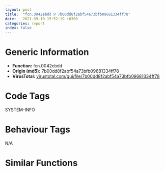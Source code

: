 ```yaml
---
layout: post
title:  "fcn.0042ebdd @ 7b00dd8f2abf54a73bfb09681334ff78"
date:   2021-09-10 15:52:19 +0300
categories: report
index: false
---
```


# Generic Information
- **Function:** fcn.0042ebdd
- **Origin (md5):** 7b00dd8f2abf54a73bfb09681334ff78
- **VirusTotal:** [virustotal.com/gui/file/7b00dd8f2abf54a73bfb09681334ff78][virustotal_ref]

# Code Tags
<span class="tag" id="SYSTEM-INFO">SYSTEM-INFO</span>


# Behaviour Tags
<span class="bhv-tag" id="na">N/A</span>

# Similar Functions
<script type="text/javascript" src="https://www.gstatic.com/charts/loader.js"></script>
<script type="text/javascript">

    google.charts.load('current', {'packages':['corechart']});
    google.charts.setOnLoadCallback(drawChart);

    function drawChart() {
    var data = new google.visualization.DataTable();
        data.addColumn('number', 'X');
        data.addColumn('number', 'Y');
        data.addColumn({type: 'string', role: 'tooltip', 'p': {'html': true}});
        data.addColumn({'type': 'string', 'role': 'style'});
        
        data.addRows([
    [345.7518310546875, 231.02760314941406, '<b><a href="/report/fcn.0042ebdd@7b00dd8f2abf54a73bfb09681334ff78">fcn.0042ebdd</a><br>@7b00dd8f2abf54a73bfb09681334ff78</b><br>push 0xa4<br>mov eax, 0x450c5c<br>call fcn.00437817<br>mov eax, dword[ebp+0x10]<br>mov dword[ebp-0xac], eax<br>mov eax, dword[ebp+0x18]<br>mov dword[ebp-0xa8], eax<br>mov eax, dword[ebp+0x1c]<br>push eax<br>mov esi, ecx<br>xor ebx, ebx<br>push ebx<br>mov dword[ebp-0xb0], esi<br>call fcn.004126c4<br>lea ecx, [esi+0x7c]<br>mov dword[ebp-4], ebx<br>mov dword[esi], vtable.CFileDialog.0<br>call fcn.00401620<br>cmp dword[ebp+0x20], ebx<br>mov byte[ebp-4], 1<br>jne 0x42ec75<br>mov edi, 0x94<br>push edi<br>lea eax, [ebp-0xa4]<br>push ebx<br>push eax<br>call fcn.00436280<br>add esp, 0xc<br>lea eax, [ebp-0xa4]<br>push eax<br>mov dword[ebp-0xa4], edi<br>call dword[sym.imp.KERNEL32.dll_GetVersionExA]<br>cmp dword[ebp-0x94], 2<br>jne 0x42ec6e<br>cmp dword[ebp-0xa0], 5<br>mov dword[ebp+0x20], 0x58<br>jae 0x42ec75<br>mov dword[ebp+0x20], 0x4c<br>push dword[ebp+0x20]<br>call fcn.00434f57<br>cmp eax, ebx<br>pop ecx<br>mov dword[esi+0x74], eax<br>jne 0x42ec8a<br>call fcn.0040e747<br>push dword[ebp+0x20]<br>push ebx<br>push eax<br>call fcn.00436280<br>mov eax, dword[ebp+8]<br>mov edx, dword[ebp+0x20]<br>mov dword[esi+0x78], eax<br>add esp, 0xc<br>neg eax<br>sbb eax, eax<br>add eax, 0x7005<br>mov dword[esi+0x54], eax<br>mov eax, dword[esi+0x74]<br>mov dword[esi+0x1c4], ebx<br>lea ecx, [esi+0x80]<br>mov byte[ecx], bl<br>lea edi, [esi+0xc0]<br>mov byte[edi], bl<br>mov dword[eax], edx<br>mov eax, dword[esi+0x74]<br>mov edx, dword[ebp+0xc]<br>mov dword[eax+0x1c], edi<br>mov eax, dword[esi+0x74]<br>mov dword[eax+0x20], 0x104<br>mov eax, dword[esi+0x74]<br>mov dword[eax+0x3c], edx<br>mov eax, dword[esi+0x74]<br>mov edx, dword[ebp+0x14]<br>mov dword[eax+0x24], ecx<br>mov eax, dword[esi+0x74]<br>push 0x40<br>pop ecx<br>mov dword[eax+0x28], ecx<br>mov eax, dword[esi+0x74]<br>or edx, 0x80020<br>or dword[eax+0x34], edx<br>test byte[ebp+0x14], cl<br>je 0x42ed0d<br>mov eax, dword[esi+0x74]<br>and dword[eax+0x34], 0xff7fffff<br>call fcn.0041c41f<br>cmp dword[ebp-0xac], ebx<br>mov eax, dword[eax+0xc]<br>mov ecx, dword[esi+0x74]<br>mov dword[ecx+8], eax<br>mov eax, dword[esi+0x74]<br>mov dword[eax+0x44], 0x4339da<br>je 0x42ed43<br>push 0xffffffffffffffff<br>push dword[ebp-0xac]<br>push 0x104<br>push edi<br>call fcn.0040e7c4<br>add esp, 0x10<br>cmp dword[ebp-0xa8], ebx<br>je 0x42ed7f<br>push dword[ebp-0xa8]<br>lea edi, [esi+0x7c]<br>mov ecx, edi<br>call fcn.0041063d<br>push ebx<br>mov ecx, edi<br>call fcn.00401670<br>jmp 0x42ed68<br>mov byte[eax], bl<br>inc eax<br>push 0x7c<br>push eax<br>call fcn.00439dd9<br>cmp eax, ebx<br>pop ecx<br>pop ecx<br>jne 0x42ed65<br>mov eax, dword[esi+0x74]<br>mov ecx, dword[esi+0x7c]<br>mov dword[eax+0xc], ecx<br>mov eax, esi<br>call fcn.00437861<br>ret 0x1c<br><eoc> ', 'point { fill-color: #e0440e; }'],
[-985.6861572265625, 918.203857421875, '<b><a href="/report/fcn.1001d8e1@e5d49e0823e602f2ee948ac39d32c1eb">fcn.1001d8e1</a><br>@e5d49e0823e602f2ee948ac39d32c1eb</b><br>push 0x12c<br>mov eax, 0x1013b824<br>call fcn.10124157<br>mov esi, ecx<br>mov eax, dword[ebp+0x10]<br>mov edi, dword[ebp+0x20]<br>mov dword[ebp-0x130], eax<br>mov eax, dword[ebp+0x18]<br>mov dword[ebp-0x12c], eax<br>mov eax, dword[ebp+0x1c]<br>push eax<br>push 0<br>mov dword[ebp-0x138], esi<br>call fcn.1001cd19<br>and dword[ebp-4], 0<br>lea ebx, [esi+0xb8]<br>mov dword[esi], vtable.CFileDialog.0<br>call fcn.10013a90<br>push eax<br>mov ecx, ebx<br>call fcn.10006523<br>xor ecx, ecx<br>mov byte[ebp-4], 1<br>push 0x114<br>push ecx<br>lea eax, [ebp-0x124]<br>mov dword[esi+0x34c], ecx<br>push eax<br>mov dword[esi+0x350], ecx<br>call fcn.10123640<br>add esp, 0xc<br>mov dword[ebp-0x124], 0x114<br>lea eax, [ebp-0x124]<br>push eax<br>call dword[sym.imp.KERNEL32.dll_GetVersionExW]<br>cmp dword[ebp-0x120], 6<br>jb 0x1001d987<br>mov eax, dword[ebp+0x24]<br>mov dword[esi+0x9c], eax<br>jmp 0x1001d98e<br>and dword[esi+0x9c], 0<br>and dword[esi+0xa0], 0<br>and dword[esi+0xa4], 0<br>test edi, edi<br>jne 0x1001d9a3<br>push 0x58<br>pop edi<br>push edi<br>call fcn.10121e28<br>mov dword[esi+0x98], eax<br>pop ecx<br>test eax, eax<br>jne 0x1001d9b9<br>call fcn.10009c8e<br>push edi<br>push 0<br>push eax<br>call fcn.10123640<br>xor eax, eax<br>lea ecx, [esi+0x13c]<br>mov word[ecx], ax<br>lea edx, [esi+0xbc]<br>mov word[edx], ax<br>add esp, 0xc<br>and dword[esi+0x344], eax<br>and dword[esi+0x348], 0<br>mov eax, dword[ebp+8]<br>mov dword[esi+0xb4], eax<br>neg eax<br>sbb eax, eax<br>add eax, 0x7005<br>mov dword[esi+0x74], eax<br>mov eax, dword[esi+0x98]<br>mov dword[eax], edi<br>mov edi, 0x104<br>mov eax, dword[esi+0x98]<br>mov dword[eax+0x1c], ecx<br>mov eax, dword[esi+0x98]<br>mov dword[eax+0x20], edi<br>mov ecx, dword[esi+0x98]<br>mov eax, dword[ebp+0xc]<br>mov dword[ecx+0x3c], eax<br>mov eax, dword[esi+0x98]<br>mov dword[eax+0x24], edx<br>mov eax, dword[esi+0x98]<br>mov dword[eax+0x28], 0x40<br>mov ecx, dword[esi+0x98]<br>mov eax, dword[ebp+0x14]<br>or eax, 0x80020<br>or dword[ecx+0x34], eax<br>test byte[ebp+0x14], 0x40<br>je 0x1001da60<br>mov eax, dword[esi+0x98]<br>and dword[eax+0x34], 0xff7fffff<br>call fcn.1000b62f<br>mov ecx, dword[eax+0xc]<br>mov eax, dword[esi+0x98]<br>mov dword[eax+8], ecx<br>mov eax, dword[esi+0x98]<br>mov dword[eax+0x44], 0x10020be6<br>mov eax, dword[ebp-0x130]<br>test eax, eax<br>je 0x1001daa1<br>push 0xffffffffffffffff<br>push eax<br>lea eax, [esi+0x13c]<br>push edi<br>push eax<br>call fcn.10124a0b<br>push eax<br>call fcn.10006a34<br>add esp, 0x14<br>mov eax, dword[ebp-0x12c]<br>test eax, eax<br>je 0x1001dadf<br>push eax<br>mov ecx, ebx<br>call fcn.1000787c<br>push 0<br>mov ecx, ebx<br>call fcn.10007429<br>jmp 0x1001dac6<br>xor ecx, ecx<br>mov word[eax], cx<br>add eax, 2<br>push 0x7c<br>push eax<br>call fcn.10125225<br>pop ecx<br>pop ecx<br>test eax, eax<br>jne 0x1001dabe<br>mov ecx, dword[esi+0x98]<br>mov eax, dword[ebx]<br>mov dword[ecx+0xc], eax<br>cmp dword[esi+0x9c], 1<br>jne 0x1001db9a<br>push 2<br>xor ebx, ebx<br>push ebx<br>call dword[sym.imp.ole32.dll_CoInitializeEx]<br>test eax, eax<br>js 0x1001db94<br>lea eax, [ebp-0x128]<br>mov dword[esi+method.CFileDialog::XFileDialogControlEvents.virtual_0], 0x1014d6d4<br>lea edi, [esi+0x34c]<br>push eax<br>push 0x1014d464<br>push 1<br>mov dword[edi], vtable.CFileDialog::XFileDialogEvents.0<br>push ebx<br>cmp dword[esi+0xb4], ebx<br>je 0x1001db33<br>push 0x1017b1d4<br>jmp 0x1001db38<br>push 0x1017b1e4<br>call dword[sym.imp.ole32.dll_CoCreateInstance]<br>test eax, eax<br>js 0x1001db94<br>mov eax, dword[ebp-0x128]<br>lea edx, [ebp-0x134]<br>push edx<br>push 0x1014d474<br>push eax<br>mov ecx, dword[eax]<br>call dword[ecx]<br>test eax, eax<br>jns 0x1001db62<br>call fcn.10009c74<br>mov ecx, dword[ebp-0x128]<br>lea eax, [esi+0xa8]<br>push eax<br>push edi<br>push ecx<br>mov edx, dword[ecx]<br>call dword[edx+0x1c]<br>test eax, eax<br>js 0x1001db5d<br>mov eax, dword[ebp-0x128]<br>mov dword[esi+0xac], eax<br>mov eax, dword[ebp-0x134]<br>mov dword[esi+0xb0], eax<br>jmp 0x1001db9a<br>mov dword[esi+0x9c], ebx<br>mov eax, esi<br>call fcn.10124106<br>ret 0x20<br><eoc> ', 'null'],
[-915.0955200195312, -578.4802856445312, '<b><a href="/report/fcn.1001de75@481b545f5c18f2fce1caac67ddc419e8">fcn.1001de75</a><br>@481b545f5c18f2fce1caac67ddc419e8</b><br>push 0x124<br>mov eax, 0x1004ee33<br>call fcn.10022903<br>mov eax, dword[ebp+0x10]<br>mov dword[ebp-0x12c], eax<br>mov eax, dword[ebp+0x18]<br>mov dword[ebp-0x128], eax<br>mov eax, dword[ebp+0x1c]<br>push eax<br>mov esi, ecx<br>xor ebx, ebx<br>push ebx<br>mov dword[ebp-0x130], esi<br>call fcn.1001ce2e<br>lea ecx, [esi+0x7c]<br>mov dword[ebp-4], ebx<br>mov dword[esi], vtable.CFileDialog.0<br>call fcn.1000290e<br>cmp dword[ebp+0x20], ebx<br>mov byte[ebp-4], 1<br>jne 0x1001df0d<br>mov edi, 0x114<br>push edi<br>lea eax, [ebp-0x124]<br>push ebx<br>push eax<br>call fcn.100236c0<br>add esp, 0xc<br>lea eax, [ebp-0x124]<br>push eax<br>mov dword[ebp-0x124], edi<br>call dword[sym.imp.KERNEL32.dll_GetVersionExW]<br>cmp dword[ebp-0x114], 2<br>jne 0x1001df06<br>cmp dword[ebp-0x120], 5<br>mov dword[ebp+0x20], 0x58<br>jae 0x1001df0d<br>mov dword[ebp+0x20], 0x4c<br>push dword[ebp+0x20]<br>call fcn.100222df<br>cmp eax, ebx<br>pop ecx<br>mov dword[esi+0x74], eax<br>jne 0x1001df22<br>call fcn.10007373<br>push dword[ebp+0x20]<br>push ebx<br>push eax<br>call fcn.100236c0<br>mov eax, dword[ebp+8]<br>mov edx, dword[ebp+0x20]<br>mov dword[esi+0x78], eax<br>add esp, 0xc<br>neg eax<br>sbb eax, eax<br>add eax, 0x7005<br>mov dword[esi+0x54], eax<br>mov eax, dword[esi+0x74]<br>mov dword[esi+0x308], ebx<br>lea ecx, [esi+0x80]<br>mov word[ecx], bx<br>lea edi, [esi+0x100]<br>mov word[edi], bx<br>mov dword[eax], edx<br>mov eax, dword[esi+0x74]<br>mov edx, dword[ebp+0xc]<br>mov dword[eax+0x1c], edi<br>mov eax, dword[esi+0x74]<br>mov dword[eax+0x20], 0x104<br>mov eax, dword[esi+0x74]<br>mov dword[eax+0x3c], edx<br>mov eax, dword[esi+0x74]<br>mov edx, dword[ebp+0x14]<br>mov dword[eax+0x24], ecx<br>mov eax, dword[esi+0x74]<br>push 0x40<br>pop ecx<br>mov dword[eax+0x28], ecx<br>mov eax, dword[esi+0x74]<br>or edx, 0x80020<br>or dword[eax+0x34], edx<br>test byte[ebp+0x14], cl<br>je 0x1001dfa7<br>mov eax, dword[esi+0x74]<br>and dword[eax+0x34], 0xff7fffff<br>call fcn.10005f79<br>cmp dword[ebp-0x12c], ebx<br>mov eax, dword[eax+0xc]<br>mov ecx, dword[esi+0x74]<br>mov dword[ecx+8], eax<br>mov eax, dword[esi+0x74]<br>mov dword[eax+0x44], 0x10020c54<br>je 0x1001dfdd<br>push 0xffffffffffffffff<br>push dword[ebp-0x12c]<br>push 0x104<br>push edi<br>call fcn.10007002<br>add esp, 0x10<br>cmp dword[ebp-0x128], ebx<br>je 0x1001e01c<br>push dword[ebp-0x128]<br>lea edi, [esi+0x7c]<br>mov ecx, edi<br>call fcn.10002cd2<br>push ebx<br>mov ecx, edi<br>call fcn.10002936<br>jmp 0x1001e005<br>mov word[eax], bx<br>add eax, 2<br>push 0x7c<br>push eax<br>call fcn.10026d8c<br>cmp eax, ebx<br>pop ecx<br>pop ecx<br>jne 0x1001dfff<br>mov eax, dword[esi+0x74]<br>mov ecx, dword[esi+0x7c]<br>mov dword[eax+0xc], ecx<br>mov eax, esi<br>call fcn.10022986<br>ret 0x1c<br><eoc> ', 'null'],

        ]);

    var options = {
        title: 'Similarity Plot',
        legend: 'none',
        colors: ['#dedbd9', '#e6693e', '#ec8f6e', '#f3b49f', '#f6c7b6'],
        tooltip: {isHtml: true, trigger: 'both'},
        explorer: {
        actions: ["dragToZoom", "rightClickToReset"],
        },
        chartArea: {
        width: '80%',
        height: '80%'
        },
        width: '100%',
        height: '100%'
    };

    var chart = new google.visualization.ScatterChart(document.getElementById('chart_div'));

    chart.draw(data, options);
    }
    
</script>


<div id="chart_div" style="width: 100%px; height: 100%;"></div>

# Disassembled Code
{% highlight nasm %}

push 0xa4
mov eax, 0x450c5c
call fcn.00437817
mov eax, dword[ebp+0x10]
mov dword[ebp-0xac], eax
mov eax, dword[ebp+0x18]
mov dword[ebp-0xa8], eax
mov eax, dword[ebp+0x1c]
push eax
mov esi, ecx
xor ebx, ebx
push ebx
mov dword[ebp-0xb0], esi
call fcn.004126c4
lea ecx, [esi+0x7c]
mov dword[ebp-4], ebx
mov dword[esi], vtable.CFileDialog.0
call fcn.00401620
cmp dword[ebp+0x20], ebx
mov byte[ebp-4], 1
jne 0x42ec75
mov edi, 0x94
push edi
lea eax, [ebp-0xa4]
push ebx
push eax
call fcn.00436280
add esp, 0xc
lea eax, [ebp-0xa4]
push eax
mov dword[ebp-0xa4], edi
call dword[sym.imp.KERNEL32.dll_GetVersionExA]
cmp dword[ebp-0x94], 2
jne 0x42ec6e
cmp dword[ebp-0xa0], 5
mov dword[ebp+0x20], 0x58
jae 0x42ec75
mov dword[ebp+0x20], 0x4c
push dword[ebp+0x20]
call fcn.00434f57
cmp eax, ebx
pop ecx
mov dword[esi+0x74], eax
jne 0x42ec8a
call fcn.0040e747
push dword[ebp+0x20]
push ebx
push eax
call fcn.00436280
mov eax, dword[ebp+8]
mov edx, dword[ebp+0x20]
mov dword[esi+0x78], eax
add esp, 0xc
neg eax
sbb eax, eax
add eax, 0x7005
mov dword[esi+0x54], eax
mov eax, dword[esi+0x74]
mov dword[esi+0x1c4], ebx
lea ecx, [esi+0x80]
mov byte[ecx], bl
lea edi, [esi+0xc0]
mov byte[edi], bl
mov dword[eax], edx
mov eax, dword[esi+0x74]
mov edx, dword[ebp+0xc]
mov dword[eax+0x1c], edi
mov eax, dword[esi+0x74]
mov dword[eax+0x20], 0x104
mov eax, dword[esi+0x74]
mov dword[eax+0x3c], edx
mov eax, dword[esi+0x74]
mov edx, dword[ebp+0x14]
mov dword[eax+0x24], ecx
mov eax, dword[esi+0x74]
push 0x40
pop ecx
mov dword[eax+0x28], ecx
mov eax, dword[esi+0x74]
or edx, 0x80020
or dword[eax+0x34], edx
test byte[ebp+0x14], cl
je 0x42ed0d
mov eax, dword[esi+0x74]
and dword[eax+0x34], 0xff7fffff
call fcn.0041c41f
cmp dword[ebp-0xac], ebx
mov eax, dword[eax+0xc]
mov ecx, dword[esi+0x74]
mov dword[ecx+8], eax
mov eax, dword[esi+0x74]
mov dword[eax+0x44], 0x4339da
je 0x42ed43
push 0xffffffffffffffff
push dword[ebp-0xac]
push 0x104
push edi
call fcn.0040e7c4
add esp, 0x10
cmp dword[ebp-0xa8], ebx
je 0x42ed7f
push dword[ebp-0xa8]
lea edi, [esi+0x7c]
mov ecx, edi
call fcn.0041063d
push ebx
mov ecx, edi
call fcn.00401670
jmp 0x42ed68
mov byte[eax], bl
inc eax
push 0x7c
push eax
call fcn.00439dd9
cmp eax, ebx
pop ecx
pop ecx
jne 0x42ed65
mov eax, dword[esi+0x74]
mov ecx, dword[esi+0x7c]
mov dword[eax+0xc], ecx
mov eax, esi
call fcn.00437861
ret 0x1c

{% endhighlight %}

[virustotal_ref]: https://www.virustotal.com/gui/file/7b00dd8f2abf54a73bfb09681334ff78